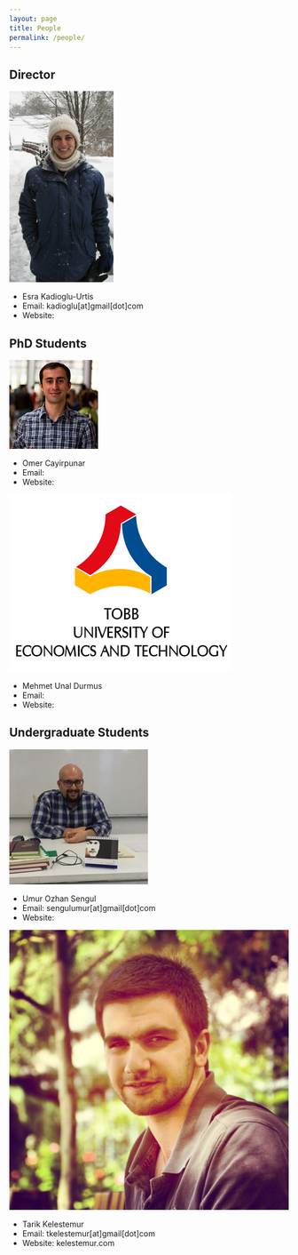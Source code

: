 ```yaml
---
layout: page
title: People
permalink: /people/
---
```


## Director

![Esra Kadioglu](/img/esra_pic2.jpg)

+ Esra Kadioglu-Urtis
+ Email: kadioglu[at]gmail[dot]com
+ Website:


## PhD Students

<img style="text-align: justify;" src="/img/omer.jpg" alt="Omer Cayirpunar" style="width:250px;height:250px">
<br>

+ Omer Cayirpunar
+ Email:
+ Website:

<img style="text-align: justify;" src="/img/TOBB_ETU_logo_EN.jpg" alt="Mehmet Unal Durmus" style="width:250px;height:200px">
<br>

+ Mehmet Unal Durmus
+ Email:
+ Website:

## Undergraduate Students

<img style="text-align: justify;" src="/img/umur2.jpg" alt="Umur Sengul" style="width:250px;height:243px">
<br>

+ Umur Ozhan Sengul
+ Email: sengulumur[at]gmail[dot]com
+ Website:

<img style="text-align: justify;" src="/img/tarik.jpg" alt="Tarik Kelestemur" style="width:250px;height:270px">
<br>

+ Tarik Kelestemur
+ Email: tkelestemur[at]gmail[dot]com
+ Website: kelestemur.com
